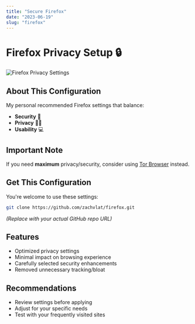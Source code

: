 ```yaml
---
title: "Secure Firefox"
date: "2023-06-19"
slug: "firefox"
---
```


# Firefox Privacy Setup 🔒

![Firefox Privacy Settings](https://user-images.githubusercontent.com/28532979/196661128-8ab05271-3e31-4cf5-8262-59ddf3284523.png)

## About This Configuration

My personal recommended Firefox settings that balance:
- **Security** 🔐
- **Privacy** 🕵️‍♂️
- **Usability** 💻

## Important Note
If you need **maximum** privacy/security, consider using [Tor Browser](https://www.torproject.org/) instead.

## Get This Configuration
You're welcome to use these settings:

```sh
git clone https://github.com/zachvlat/firefox.git
```
*(Replace with your actual GitHub repo URL)*

## Features
- Optimized privacy settings
- Minimal impact on browsing experience
- Carefully selected security enhancements
- Removed unnecessary tracking/bloat

## Recommendations
- Review settings before applying
- Adjust for your specific needs
- Test with your frequently visited sites
